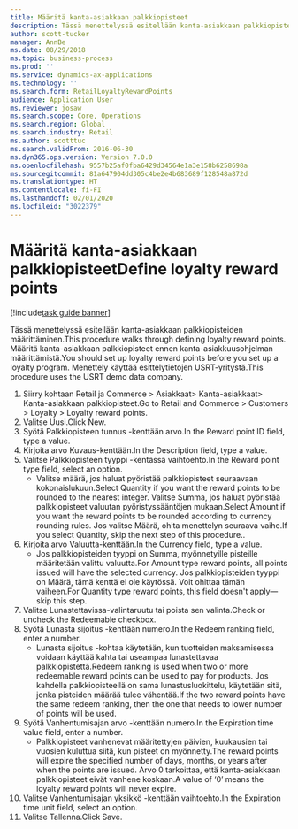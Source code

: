 ```yaml
---
title: Määritä kanta-asiakkaan palkkiopisteet
description: Tässä menettelyssä esitellään kanta-asiakkaan palkkiopisteiden määrittäminen.
author: scott-tucker
manager: AnnBe
ms.date: 08/29/2018
ms.topic: business-process
ms.prod: ''
ms.service: dynamics-ax-applications
ms.technology: ''
ms.search.form: RetailLoyaltyRewardPoints
audience: Application User
ms.reviewer: josaw
ms.search.scope: Core, Operations
ms.search.region: Global
ms.search.industry: Retail
ms.author: scotttuc
ms.search.validFrom: 2016-06-30
ms.dyn365.ops.version: Version 7.0.0
ms.openlocfilehash: 9557b25af0fba6429d34564e1a3e158b6258698a
ms.sourcegitcommit: 81a647904dd305c4be2e4b683689f128548a872d
ms.translationtype: HT
ms.contentlocale: fi-FI
ms.lasthandoff: 02/01/2020
ms.locfileid: "3022379"
---
```

# <a name="define-loyalty-reward-points"></a><span data-ttu-id="b822f-103">Määritä kanta-asiakkaan palkkiopisteet</span><span class="sxs-lookup"><span data-stu-id="b822f-103">Define loyalty reward points</span></span>

[!include[task guide banner](../includes/task-guide-banner.md)]

<span data-ttu-id="b822f-104">Tässä menettelyssä esitellään kanta-asiakkaan palkkiopisteiden määrittäminen.</span><span class="sxs-lookup"><span data-stu-id="b822f-104">This procedure walks through defining loyalty reward points.</span></span> <span data-ttu-id="b822f-105">Määritä kanta-asiakkaan palkkiopisteet ennen kanta-asiakkuusohjelman määrittämistä.</span><span class="sxs-lookup"><span data-stu-id="b822f-105">You should set up loyalty reward points before you set up a loyalty program.</span></span> <span data-ttu-id="b822f-106">Menettely käyttää esittelytietojen USRT-yritystä.</span><span class="sxs-lookup"><span data-stu-id="b822f-106">This procedure uses the USRT demo data company.</span></span>

1. <span data-ttu-id="b822f-107">Siirry kohtaan Retail ja Commerce > Asiakkaat> Kanta-asiakkaat> Kanta-asiakkaan palkkiopisteet.</span><span class="sxs-lookup"><span data-stu-id="b822f-107">Go to Retail and Commerce > Customers > Loyalty > Loyalty reward points.</span></span>
2. <span data-ttu-id="b822f-108">Valitse Uusi.</span><span class="sxs-lookup"><span data-stu-id="b822f-108">Click New.</span></span>
3. <span data-ttu-id="b822f-109">Syötä Palkkiopisteen tunnus -kenttään arvo.</span><span class="sxs-lookup"><span data-stu-id="b822f-109">In the Reward point ID field, type a value.</span></span>
4. <span data-ttu-id="b822f-110">Kirjoita arvo Kuvaus-kenttään.</span><span class="sxs-lookup"><span data-stu-id="b822f-110">In the Description field, type a value.</span></span>
5. <span data-ttu-id="b822f-111">Valitse Palkkiopisteen tyyppi -kentässä vaihtoehto.</span><span class="sxs-lookup"><span data-stu-id="b822f-111">In the Reward point type field, select an option.</span></span>
    * <span data-ttu-id="b822f-112">Valitse määrä, jos haluat pyöristää palkkiopisteet seuraavaan kokonaislukuun.</span><span class="sxs-lookup"><span data-stu-id="b822f-112">Select Quantity if you want the reward points to be rounded to the nearest integer.</span></span> <span data-ttu-id="b822f-113">Valitse Summa, jos haluat pyöristää palkkiopisteet valuutan pyöristyssääntöjen mukaan.</span><span class="sxs-lookup"><span data-stu-id="b822f-113">Select Amount if you want the reward points to be rounded according to currency rounding rules.</span></span> <span data-ttu-id="b822f-114">Jos valitse Määrä, ohita menettelyn seuraava vaihe.</span><span class="sxs-lookup"><span data-stu-id="b822f-114">If you select Quantity, skip the next step of this procedure..</span></span>  
6. <span data-ttu-id="b822f-115">Kirjoita arvo Valuutta-kenttään.</span><span class="sxs-lookup"><span data-stu-id="b822f-115">In the Currency field, type a value.</span></span>
    * <span data-ttu-id="b822f-116">Jos palkkiopisteiden tyyppi on Summa, myönnetyille pisteille määritetään valittu valuutta.</span><span class="sxs-lookup"><span data-stu-id="b822f-116">For Amount type reward points, all points issued will have the selected currency.</span></span> <span data-ttu-id="b822f-117">Jos palkkiopisteiden tyyppi on Määrä, tämä kenttä ei ole käytössä. Voit ohittaa tämän vaiheen.</span><span class="sxs-lookup"><span data-stu-id="b822f-117">For Quantity type reward points, this field doesn't apply—skip this step.</span></span>  
7. <span data-ttu-id="b822f-118">Valitse Lunastettavissa-valintaruutu tai poista sen valinta.</span><span class="sxs-lookup"><span data-stu-id="b822f-118">Check or uncheck the Redeemable checkbox.</span></span>
8. <span data-ttu-id="b822f-119">Syötä Lunasta sijoitus -kenttään numero.</span><span class="sxs-lookup"><span data-stu-id="b822f-119">In the Redeem ranking field, enter a number.</span></span>
    * <span data-ttu-id="b822f-120">Lunasta sijoitus -kohtaa käytetään, kun tuotteiden maksamisessa voidaan käyttää kahta tai useampaa lunastettavaa palkkiopistettä.</span><span class="sxs-lookup"><span data-stu-id="b822f-120">Redeem ranking is used when two or more redeemable reward points can be used to pay for products.</span></span> <span data-ttu-id="b822f-121">Jos kahdella palkkiopisteellä on sama lunastusluokittelu, käytetään sitä, jonka pisteiden määrää tulee vähentää.</span><span class="sxs-lookup"><span data-stu-id="b822f-121">If the two reward points have the same redeem ranking, then the one that needs to lower number of points will be used.</span></span>  
9. <span data-ttu-id="b822f-122">Syötä Vanhentumisajan arvo -kenttään numero.</span><span class="sxs-lookup"><span data-stu-id="b822f-122">In the Expiration time value field, enter a number.</span></span>
    * <span data-ttu-id="b822f-123">Palkkiopisteet vanhenevat määritettyjen päivien, kuukausien tai vuosien kuluttua siitä, kun pisteet on myönnetty.</span><span class="sxs-lookup"><span data-stu-id="b822f-123">The reward points will expire the specified number of days, months, or years after when the points are issued.</span></span> <span data-ttu-id="b822f-124">Arvo 0 tarkoittaa, että kanta-asiakkaan palkkiopisteet eivät vanhene koskaan.</span><span class="sxs-lookup"><span data-stu-id="b822f-124">A value of ‘0’ means the loyalty reward points will never expire.</span></span>  
10. <span data-ttu-id="b822f-125">Valitse Vanhentumisajan yksikkö -kenttään vaihtoehto.</span><span class="sxs-lookup"><span data-stu-id="b822f-125">In the Expiration time unit field, select an option.</span></span>
11. <span data-ttu-id="b822f-126">Valitse Tallenna.</span><span class="sxs-lookup"><span data-stu-id="b822f-126">Click Save.</span></span>

